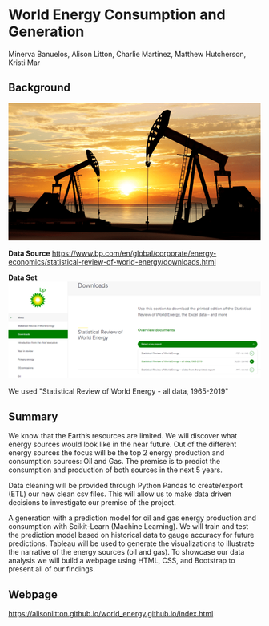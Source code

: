# World Energy Consumption and Generation
Minerva Banuelos, Alison Litton, Charlie Martinez, Matthew Hutcherson, Kristi Mar


## Background

![1-Logo](images/oil_gas_1.png)

**Data Source**
https://www.bp.com/en/global/corporate/energy-economics/statistical-review-of-world-energy/downloads.html

**Data Set**
![3-Data](images/bp_2.png)

We used "Statistical Review of World Energy - all data, 1965-2019"

## Summary
We know that the Earth’s resources are limited. We will discover what energy sources would look like in the near future. Out of the different energy sources the focus will be the top 2 energy production and consumption sources: Oil and Gas. The premise is to predict the consumption and production of both sources in the next 5 years. 

Data cleaning will be provided through Python Pandas to create/export (ETL)  our new clean csv files. This will allow us to make data driven decisions to investigate our premise of the project. 

A generation with a prediction model for oil and gas energy production and consumption with Scikit-Learn (Machine Learning). We will train and test the prediction model based on historical data to gauge accuracy for future predictions. Tableau will be used to generate the visualizations to illustrate the narrative of the energy sources (oil and gas). To showcase our data analysis we will build a webpage using HTML, CSS, and Bootstrap to present all of our findings.

## Webpage
https://alisonlitton.github.io/world_energy.github.io/index.html